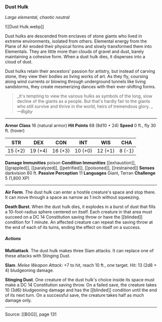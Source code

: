 ### Dust Hulk
_Large elemental, chaotic neutral_

![[Dust Hulk.webp]]

Dust hulks are descended from enclaves of stone giants who lived in extreme environments, isolated from others. Elemental energy from the Plane of Air eroded their physical forms and slowly transformed them into Elementals. They are little more than clouds of gravel and dust, barely maintaining a cohesive form. When a dust hulk dies, it disperses into a cloud of dust.

Dust hulks retain their ancestors' passion for artistry, but instead of carving stone, they view their bodies as living works of art. As they fly, coursing along wind currents or blowing through underground tunnels like living sandstorms, they create mesmerizing dances with their ever-shifting forms.


> _It's tempting to view the various hulks as symbols of the long, slow decline of the giants as a people. But that's hardly fair to the giants who still survive and thrive in the world, heirs of tremendous glory.
_
> _—Bigby_



---

**Armor Class** 16 (natural armor)
**Hit Points** 68 (8d10 + 24)
**Speed** 0 ft., fly 30 ft. (hover)

| STR     | DEX     | CON     | INT     | WIS     | CHA     |
|---------|---------|---------|---------|---------|---------|
| 15 (+2) | 19 (+4) | 16 (+3) | 10 (+0) | 12 (+1) | 8 (-1) |

**Damage Immunities** poison
**Condition Immunities** [[exhaustion]], [[grappled]], [[paralyzed]], [[petrified]], [[poisoned]], [[restrained]]
**Senses** darkvision 60 ft.
**Passive Perception** 11
**Languages** Giant, Terran
**Challenge** 5 (1,800 XP)

---

**Air Form**. The dust hulk can enter a hostile creature's space and stop there. It can move through a space as narrow as 1 inch without squeezing.

**Death Burst**. When the dust hulk dies, it explodes in a burst of dust that fills a 10-foot-radius sphere centered on itself. Each creature in that area must succeed on a DC 14 Constitution saving throw or have the [[blinded]] condition for 1 minute. An affected creature can repeat the saving throw at the end of each of its turns, ending the effect on itself on a success.

##### Actions
**Multiattack**. The dust hulk makes three Slam attacks. It can replace one of these attacks with Stinging Dust.

**Slam**. _Melee Weapon Attack:_ +7 to hit, reach 10 ft., one target. Hit: 13 (2d8 + 4) bludgeoning damage.

**Stinging Dust**. One creature of the dust hulk's choice inside its space must make a DC 14 Constitution saving throw. On a failed save, the creature takes 10 (3d6) bludgeoning damage and has the [[blinded]] condition until the end of its next turn. On a successful save, the creature takes half as much damage only.


---

Source: [[BGG]], page 131